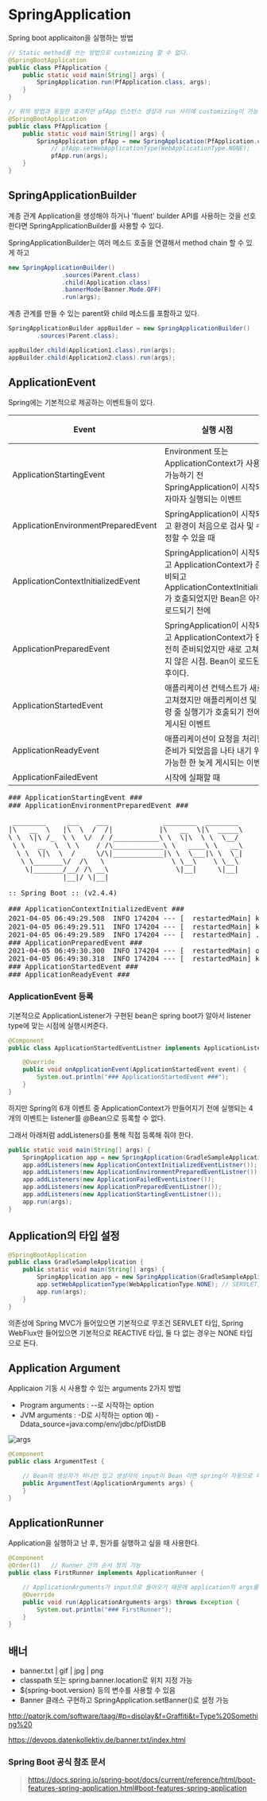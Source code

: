 # SpringApplication 

Spring boot applicaiton을 실행하는 방법

```java
// Static method를 쓰는 방법으로 customizing 할 수 없다.
@SpringBootApplication
public class PfApplication {
	public static void main(String[] args) {
		SpringApplication.run(PfApplication.class, args);
	}
}
```

```java
// 위의 방법과 동일한 효과지만 pfApp 인스턴스 생성과 run 사이에 customizing이 가능하다.
@SpringBootApplication
public class PfApplication {
	public static void main(String[] args) {
		SpringApplication pfApp = new SpringApplication(PfApplication.class); 
        	// pfApp.setWebApplicationType(WebApplicationType.NONE);
        	pfApp.run(args);
	}
}
```

## SpringApplicationBuilder

계층 관계 Application을 생성해야 하거나 'fluent' builder API를 사용하는 것을 선호한다면 SpringApplicationBuilder를 사용할 수 있다.

SpringApplicationBuilder는 여러 메소드 호출을 연결해서 method chain 할 수 있게 하고 

```java
new SpringApplicationBuilder()
               .sources(Parent.class)
               .child(Application.class)
               .bannerMode(Banner.Mode.OFF)
               .run(args);
```


계층 관계를 만들 수 있는 parent와 child 메소드를 포함하고 있다.

```java
SpringApplicationBuilder appBuilder = new SpringApplicationBuilder()
        .sources(Parent.class);

appBuilder.child(Application1.class).run(args);
appBuilder.child(Application2.class).run(args);
```


## ApplicationEvent

Spring에는 기본적으로 제공하는 이벤트들이 있다.

|Event|실행 시점|순서|비고|
|---|---|---|---|
|ApplicationStartingEvent|Environment 또는 ApplicationContext가 사용 가능하기 전 SpringApplication이 시작되자마자 실행되는 이벤트|1|app.addListeners()|
|ApplicationEnvironmentPreparedEvent|SpringApplication이 시작되고 환경이 처음으로 검사 및 수정할 수 있을 때|2|app.addListeners()|
|ApplicationContextInitializedEvent|SpringApplication이 시작되고 ApplicationContext가 준비되고 ApplicationContextInitializer가 호출되었지만 Bean은 아직 로드되기 전에|3|app.addListeners()|
|ApplicationPreparedEvent|SpringApplication이 시작되고 ApplicationContext가 완전히 준비되었지만 새로 고쳐지지 않은 시점. Bean이 로드된 후이다.|4|app.addListeners()|
|ApplicationStartedEvent|애플리케이션 컨텍스트가 새로 고쳐졌지만 애플리케이션 및 명령 줄 실행기가 호출되기 전에 게시된 이벤트|5|Bean 등록만으로 가능|
|ApplicationReadyEvent|애플리케이션이 요청을 처리할 준비가 되었음을 나타 내기 위해 가능한 한 늦게 게시되는 이벤트|6|Bean 등록만으로 가능|
|ApplicationFailedEvent|시작에 실패할 때|||

<pre>
### ApplicationStartingEvent ###
### ApplicationEnvironmentPreparedEvent ###

 ________     ___    ___             ________  ________ 
|\   __  \   |\  \  /  /|           |\   __  \|\  _____\
\ \  \|\ /_  \ \  \/  / /___________\ \  \|\  \ \  \__/ 
 \ \   __  \  \ \    / /\____________\ \   ____\ \   __\
  \ \  \|\  \  /     \/\|____________|\ \  \___|\ \  \_|
   \ \_______\/  /\   \                \ \__\    \ \__\ 
    \|_______/__/ /\ __\                \|__|     \|__| 
             |__|/ \|__|                                
             
:: Spring Boot :: (v2.4.4)

### ApplicationContextInitializedEvent ###
2021-04-05 06:49:29.508  INFO 174204 --- [  restartedMain] k.s.sample.GradleSampleApplication       : Starting GradleSampleApplication using Java 1.8.0_151 on DESKTOP-HPVS9RB with PID 174204 (D:\99.KYLEE\01.개인프로젝트\59.Study\study\Spring Boot\workspace\GradleSample\bin\main started by kylee in D:\99.KYLEE\01.개인프로젝트\59.Study\study\Spring Boot\workspace\GradleSample)
2021-04-05 06:49:29.511  INFO 174204 --- [  restartedMain] k.s.sample.GradleSampleApplication       : No active profile set, falling back to default profiles: default
2021-04-05 06:49:29.589  INFO 174204 --- [  restartedMain] .e.DevToolsPropertyDefaultsPostProcessor : Devtools property defaults active! Set 'spring.devtools.add-properties' to 'false' to disable
### ApplicationPreparedEvent ###
2021-04-05 06:49:30.300  INFO 174204 --- [  restartedMain] o.s.b.d.a.OptionalLiveReloadServer       : LiveReload server is running on port 35729
2021-04-05 06:49:30.318  INFO 174204 --- [  restartedMain] k.s.sample.GradleSampleApplication       : Started GradleSampleApplication in 1.167 seconds (JVM running for 4.053)
### ApplicationStartedEvent ###
### ApplicationReadyEvent ###
</pre>


### ApplicationEvent 등록

기본적으로 ApplicationListener가 구현된 bean은 spring boot가 알아서 listener type에 맞는 시점에 실행시켜준다.

```java
@Component
public class ApplicationStartedEventListner implements ApplicationListener<ApplicationStartedEvent>{

	@Override
	public void onApplicationEvent(ApplicationStartedEvent event) {
		System.out.println("### ApplicationStartedEvent ###");
	}
}
```

하지만 Spring의 6개 이벤트 중 ApplicationContext가 만들어지기 전에 실행되는 4개의 이벤트는 listener를 @Bean으로 등록할 수 없다.

그래서 아래처럼 addListeners()를 통해 직접 등록해 줘야 한다.

```java
public static void main(String[] args) {
    SpringApplication app = new SpringApplication(GradleSampleApplication.class);
    app.addListeners(new ApplicationContextInitializedEventListner());
    app.addListeners(new ApplicationEnvironmentPreparedEventListner());
    app.addListeners(new ApplicationFailedEventListner());
    app.addListeners(new ApplicationPreparedEventListner());
    app.addListeners(new ApplicationStartingEventListner());
    app.run(args);
}
```


## Application의 타입 설정

```java
@SpringBootApplication
public class GradleSampleApplication {
	public static void main(String[] args) {
		SpringApplication app = new SpringApplication(GradleSampleApplication.class);
		app.setWebApplicationType(WebApplicationType.NONE); // SERVLET, REACTIVE, NONE
		app.run(args);
	}
}
```

의존성에 Spring MVC가 들어있으면 기본적으로 무조건 SERVLET 타입,
Spring WebFlux만 들어있으면 기본적으로 REACTIVE 타입,
둘 다 없는 경우는 NONE 타입으로 돈다.


## Application Argument

Applicaion 기동 시 사용할 수 있는 arguments 2가지 방법

- Program arguments : --로 시작하는 option
- JVM arguments : -D로 시작하는 option 예) -Ddata_source=java:comp/env/jdbc/pfDistDB

![args](../../assets/img/args.png)

```java
@Component
public class ArgumentTest {

	// Bean의 생성자가 하나만 있고 생성자의 input이 Bean 이면 spring이 자동으로 해당 bean을 주입 해준다.
	public ArgumentTest(ApplicationArguments args) {
	}
}

```

## ApplicationRunner

Application을 실행하고 난 후, 뭔가를 실행하고 싶을 때 사용한다.

```java
@Component
@Order(1)   // Runner 간의 순서 정의 가능
public class FirstRunner implements ApplicationRunner {

    // ApplicationArguments가 input으로 들어오기 때문에 application의 args를 사용할 수 있다.
	@Override
	public void run(ApplicationArguments args) throws Exception {
		System.out.println("### FirstRunner");
	}
}
```


## 배너

- banner.txt | gif | jpg | png
- classpath 또는 spring.banner.location로 위치 지정 가능
- ${spring-boot.version} 등의 변수를 사용할 수 있음
- Banner 클래스 구현하고 SpringApplication.setBanner()로 설정 가능

http://patorjk.com/software/taag/#p=display&f=Graffiti&t=Type%20Something%20

https://devops.datenkollektiv.de/banner.txt/index.html


### Spring Boot 공식 참조 문서

> https://docs.spring.io/spring-boot/docs/current/reference/html/boot-features-spring-application.html#boot-features-spring-application
